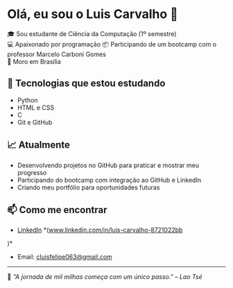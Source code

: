 # Olá, eu sou o Luis Carvalho 👋

🎓 Sou estudante de Ciência da Computação (1º semestre)  
💻 Apaixonado por programação
📦 Participando de um bootcamp com o professor Marcelo Carboni Gomes  
📍 Moro em Brasília  

## 🚀 Tecnologias que estou estudando
- Python
- HTML e CSS
- C
- Git e GitHub

## 📈 Atualmente
- Desenvolvendo projetos no GitHub para praticar e mostrar meu progresso
- Participando do bootcamp com integração ao GitHub e LinkedIn
- Criando meu portfólio para oportunidades futuras

## 📫 Como me encontrar
- [LinkedIn](https://www.linkedin.com/in/seu-usuario) *(www.linkedin.com/in/luis-carvalho-8721022bb

)*
- Email: cluisfelipe063@gmail.com

---

🧠 *"A jornada de mil milhas começa com um único passo." – Lao Tsé*



<!--
**Luiscarvalhoo/Luiscarvalhoo** is a ✨ _special_ ✨ repository because its `README.md` (this file) appears on your GitHub profile.

Here are some ideas to get you started:

- 🔭 I’m currently working on ...
- 🌱 I’m currently learning ...
- 👯 I’m looking to collaborate on ...
- 🤔 I’m looking for help with ...
- 💬 Ask me about ...
- 📫 How to reach me: ...
- 😄 Pronouns: ...
- ⚡ Fun fact: ...
-->
